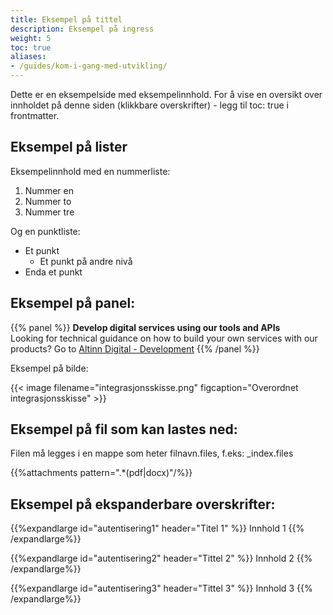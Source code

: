 ```yaml
---
title: Eksempel på tittel
description: Eksempel på ingress
weight: 5
toc: true
aliases:
- /guides/kom-i-gang-med-utvikling/
---
```


Dette er en eksempelside med eksempelinnhold. For å vise en oversikt over innholdet på denne siden (klikkbare overskrifter) - legg til toc: true i frontmatter. 

## Eksempel på lister
Eksempelinnhold med en nummerliste: 

1. Nummer en
2. Nummer to
3. Nummer tre

Og en punktliste: 

- Et punkt
    - Et punkt på andre nivå
- Enda et punkt

## Eksempel på panel:

{{% panel %}}
**Develop digital services using our tools and APIs**<br>
Looking for technical guidance on how to build your own services with our products? Go to [Altinn Digital - Development](https://altinn.github.io/docs/")
{{% /panel %}}<br>

Eksempel på bilde:

{{< image filename="integrasjonsskisse.png" figcaption="Overordnet integrasjonsskisse" >}}

## Eksempel på fil som kan lastes ned:

Filen må legges i en mappe som heter filnavn.files, f.eks: _index.files

{{%attachments pattern=".*(pdf|docx)"/%}}

## Eksempel på ekspanderbare overskrifter: 

{{%expandlarge id="autentisering1" header="Titel 1" %}}
Innhold 1
{{% /expandlarge%}}

{{%expandlarge id="autentisering2" header="Tittel 2" %}}
Innhold 2
{{% /expandlarge%}}

{{%expandlarge id="autentisering3" header="Tittel 3" %}}
Innhold 3
{{% /expandlarge%}}


